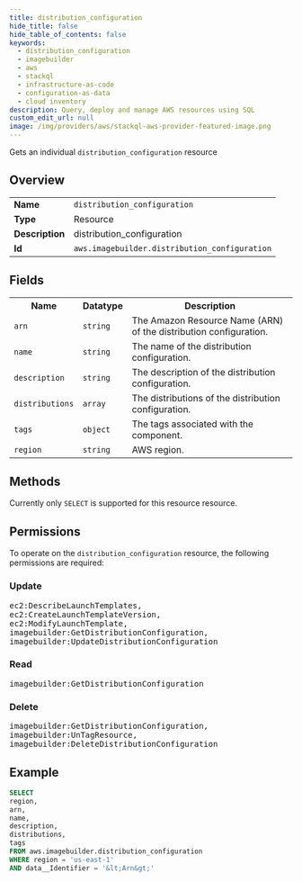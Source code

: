 ```yaml
---
title: distribution_configuration
hide_title: false
hide_table_of_contents: false
keywords:
  - distribution_configuration
  - imagebuilder
  - aws
  - stackql
  - infrastructure-as-code
  - configuration-as-data
  - cloud inventory
description: Query, deploy and manage AWS resources using SQL
custom_edit_url: null
image: /img/providers/aws/stackql-aws-provider-featured-image.png
---
```

Gets an individual <code>distribution_configuration</code> resource

## Overview
<table><tbody>
<tr><td><b>Name</b></td><td><code>distribution_configuration</code></td></tr>
<tr><td><b>Type</b></td><td>Resource</td></tr>
<tr><td><b>Description</b></td><td>distribution_configuration</td></tr>
<tr><td><b>Id</b></td><td><code>aws.imagebuilder.distribution_configuration</code></td></tr>
</tbody></table>

## Fields
<table><tbody>
<tr><th>Name</th><th>Datatype</th><th>Description</th></tr>
<tr><td><code>arn</code></td><td><code>string</code></td><td>The Amazon Resource Name (ARN) of the distribution configuration.</td></tr>
<tr><td><code>name</code></td><td><code>string</code></td><td>The name of the distribution configuration.</td></tr>
<tr><td><code>description</code></td><td><code>string</code></td><td>The description of the distribution configuration.</td></tr>
<tr><td><code>distributions</code></td><td><code>array</code></td><td>The distributions of the distribution configuration.</td></tr>
<tr><td><code>tags</code></td><td><code>object</code></td><td>The tags associated with the component.</td></tr>
<tr><td><code>region</code></td><td><code>string</code></td><td>AWS region.</td></tr>

</tbody></table>

## Methods
Currently only <code>SELECT</code> is supported for this resource resource.

## Permissions

To operate on the <code>distribution_configuration</code> resource, the following permissions are required:

### Update
<pre>
ec2:DescribeLaunchTemplates,
ec2:CreateLaunchTemplateVersion,
ec2:ModifyLaunchTemplate,
imagebuilder:GetDistributionConfiguration,
imagebuilder:UpdateDistributionConfiguration</pre>

### Read
<pre>
imagebuilder:GetDistributionConfiguration</pre>

### Delete
<pre>
imagebuilder:GetDistributionConfiguration,
imagebuilder:UnTagResource,
imagebuilder:DeleteDistributionConfiguration</pre>


## Example
```sql
SELECT
region,
arn,
name,
description,
distributions,
tags
FROM aws.imagebuilder.distribution_configuration
WHERE region = 'us-east-1'
AND data__Identifier = '&lt;Arn&gt;'
```
